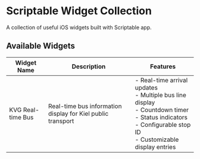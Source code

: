 # Scriptable Widget Collection

A collection of useful iOS widgets built with Scriptable app.

## Available Widgets

| Widget Name | Description | Features |
|------------|-------------|----------|
| KVG Real-time Bus | Real-time bus information display for Kiel public transport | - Real-time arrival updates<br>- Multiple bus line display<br>- Countdown timer<br>- Status indicators<br>- Configurable stop ID<br>- Customizable display entries |